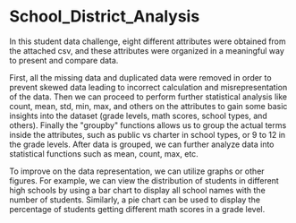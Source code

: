 # School_District_Analysis
In this student data challenge, eight different attributes were obtained from the attached csv, and these attributes were organized in a meaningful way to present and compare data. 

First, all the missing data and duplicated data were removed in order to prevent skewed data leading to incorrect calculation and misrepresentation of the data. Then we can proceed to perform further statistical analysis like count, mean, std, min, max, and others on the attributes to gain some basic insights into the dataset (grade levels, math scores, school types, and others). Finally the "groupby" functions allows us to group the actual terms inside the attributes, such as public vs charter in school types, or 9 to 12 in the grade levels. After data is grouped, we can further analyze data into statistical functions such as mean, count, max, etc. 

To improve on the data representation, we can utilize graphs or other figures. For example, we can view the distribution of students in different high schools by using a bar chart to display all school names with the number of students. Similarly, a pie chart can be used to display the percentage of students getting different math scores in a grade level.
